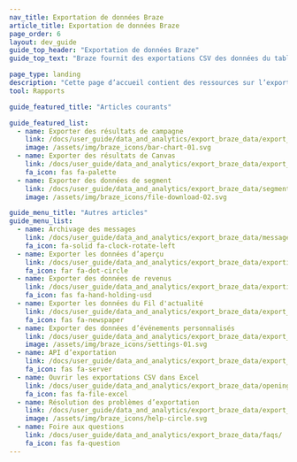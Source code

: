 ```yaml
---
nav_title: Exportation de données Braze
article_title: Exportation de données Braze
page_order: 6
layout: dev_guide
guide_top_header: "Exportation de données Braze"
guide_top_text: "Braze fournit des exportations CSV des données du tableau de bord de Braze, ce qui vous permet de les analyser avec une variété d’outils. La liste suivante énumère les différents types de données que vous pouvez exporter depuis le tableau de bord, ainsi que des conseils pour ouvrir les données dans Excel et faire des exportations via notre API.<br><br>Avant d’effectuer votre exportation, assurez-vous d’avoir sélectionné la période pour laquelle vous souhaitez voir les données."

page_type: landing
description: "Cette page d’accueil contient des ressources sur l’exportation des données Braze, telles que la manière d’exporter les résultats de campagne et de Canvas, les données de segment, les données d’aperçu et de revenus, etc."
tool: Rapports

guide_featured_title: "Articles courants"

guide_featured_list:
  - name: Exporter des résultats de campagne
    link: /docs/user_guide/data_and_analytics/export_braze_data/export_campaign_results_data/
    image: /assets/img/braze_icons/bar-chart-01.svg
  - name: Exporter des résultats de Canvas
    link: /docs/user_guide/data_and_analytics/export_braze_data/export_canvas_data/
    fa_icon: fas fa-palette
  - name: Exporter des données de segment
    link: /docs/user_guide/data_and_analytics/export_braze_data/segment_data_to_csv/
    image: /assets/img/braze_icons/file-download-02.svg

guide_menu_title: "Autres articles"
guide_menu_list:
  - name: Archivage des messages
    link: /docs/user_guide/data_and_analytics/export_braze_data/message_archiving/
    fa_icon: fa-solid fa-clock-rotate-left
  - name: Exporter les données d’aperçu
    link: /docs/user_guide/data_and_analytics/export_braze_data/exporting_app_usage_data/
    fa_icon: far fa-dot-circle
  - name: Exporter des données de revenus
    link: /docs/user_guide/data_and_analytics/export_braze_data/exporting_revenue_data/
    fa_icon: fas fa-hand-holding-usd
  - name: Exporter les données du Fil d'actualité
    link: /docs/user_guide/data_and_analytics/export_braze_data/export_news_feed_data/
    fa_icon: fas fa-newspaper
  - name: Exporter des données d’événements personnalisés
    link: /docs/user_guide/data_and_analytics/export_braze_data/export_custom_event_data/
    image: /assets/img/braze_icons/settings-01.svg
  - name: API d’exportation
    link: /docs/user_guide/data_and_analytics/export_braze_data/export_apis/
    fa_icon: fas fa-server
  - name: Ouvrir les exportations CSV dans Excel
    link: /docs/user_guide/data_and_analytics/export_braze_data/opening_csv_reports_in_excel/
    fa_icon: fas fa-file-excel
  - name: Résolution des problèmes d’exportation
    link: /docs/user_guide/data_and_analytics/export_braze_data/export_troubleshooting/
    image: /assets/img/braze_icons/help-circle.svg
  - name: Foire aux questions
    link: /docs/user_guide/data_and_analytics/export_braze_data/faqs/
    fa_icon: fas fa-question
---
```


